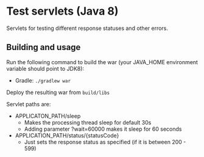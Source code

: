 Test servlets (Java 8)
======================

Servlets for testing different response statuses and other errors.

## Building and usage
Run the following command to build the war
(your JAVA_HOME environment variable should point to JDK8):  
* Gradle: `./gradlew war`

Deploy the resulting war from `build/libs`

Servlet paths are:
* APPLICATON_PATH/sleep
    - Makes the processing thread sleep for default 30s
    - Adding parameter ?wait=60000 makes it sleep for 60 seconds
* APPLICATION_PATH/status/{statusCode}
    - Just sets the response status as specified (if it is between 200 - 599)
